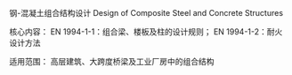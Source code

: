 钢-混凝土组合结构设计
Design of Composite Steel and Concrete Structures

核心内容​​：
​​EN 1994-1-1​​：组合梁、楼板及柱的设计规则；
​​EN 1994-1-2​​：耐火设计方法

适用范围​​：
高层建筑、大跨度桥梁及工业厂房中的组合结构